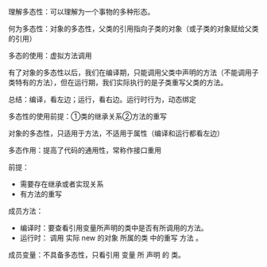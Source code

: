 理解多态性：可以理解为一个事物的多种形态。



何为多态性：对象的多态性，父类的引用指向子类的对象（或子类的对象赋给父类的引用）



多态的使用：虚拟方法调用

有了对象的多态性以后，我们在编译期，只能调用父类中声明的方法（不能调用子类特有的方法），但在运行期，我们实际执行的是子类重写父类的方法。

总结：编译，看左边；运行，看右边。运行时行为，动态绑定

多态性的使用前提：①类的继承关系②方法的重写

对象的多态性，只适用于方法，不适用于属性（编译和运行都看左边）



多态作用：提高了代码的通用性，常称作接口重用

前提：

* 需要存在继承或者实现关系
* 有方法的重写

成员方法：
* 编译时：要查看引用变量所声明的类中是否有所调用的方法。
* 运行时： 调用 实际 new 的对象 所属的类 中的重写 方法 。

成员变量：不具备多态性，只看引用 变量 所 声明 的 类。